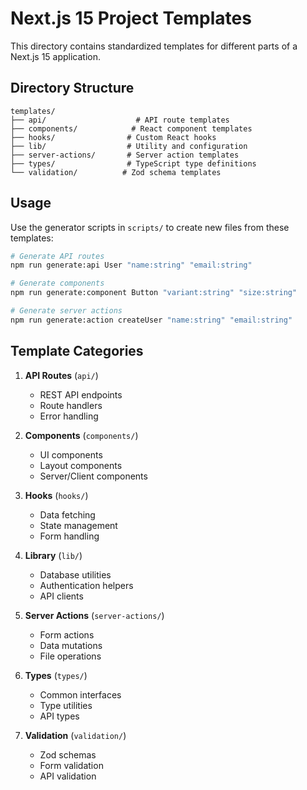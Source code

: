 # Next.js 15 Project Templates

This directory contains standardized templates for different parts of a Next.js 15 application.

## Directory Structure

```
templates/
├── api/                    # API route templates
├── components/            # React component templates
├── hooks/                # Custom React hooks
├── lib/                  # Utility and configuration
├── server-actions/       # Server action templates
├── types/                # TypeScript type definitions
└── validation/          # Zod schema templates
```

## Usage

Use the generator scripts in `scripts/` to create new files from these templates:

```bash
# Generate API routes
npm run generate:api User "name:string" "email:string"

# Generate components
npm run generate:component Button "variant:string" "size:string"

# Generate server actions
npm run generate:action createUser "name:string" "email:string"
```

## Template Categories

1. **API Routes** (`api/`)
   - REST API endpoints
   - Route handlers
   - Error handling

2. **Components** (`components/`)
   - UI components
   - Layout components
   - Server/Client components

3. **Hooks** (`hooks/`)
   - Data fetching
   - State management
   - Form handling

4. **Library** (`lib/`)
   - Database utilities
   - Authentication helpers
   - API clients

5. **Server Actions** (`server-actions/`)
   - Form actions
   - Data mutations
   - File operations

6. **Types** (`types/`)
   - Common interfaces
   - Type utilities
   - API types

7. **Validation** (`validation/`)
   - Zod schemas
   - Form validation
   - API validation